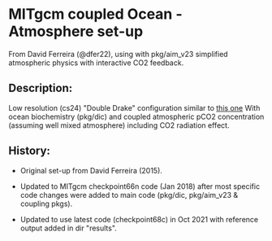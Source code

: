 # MITgcm coupled Ocean - Atmosphere set-up

From David Ferreira (@dfer22), using with pkg/aim_v23 simplified atmospheric physics
with interactive CO2 feedback.

## Description:

Low resolution (cs24) "Double Drake" configuration similar to
[this one](http://wwwcvs.mitgcm.org/viewvc/MITgcm/MITgcm_contrib/dfer/cpl_aim+ocn_fast/)
With ocean biochemistry (pkg/dic) and coupled atmospheric pCO2 concentration
(assuming well mixed atmosphere) including CO2 radiation effect.

## History:
- Original set-up from David Ferreira (2015).

- Updated to MITgcm checkpoint66n code (Jan 2018) after most specific code
  changes were added to main code (pkg/dic, pkg/aim_v23 & coupling pkgs).

- Updated to use latest code (checkpoint68c) in Oct 2021 with reference output
  added in dir "results".

